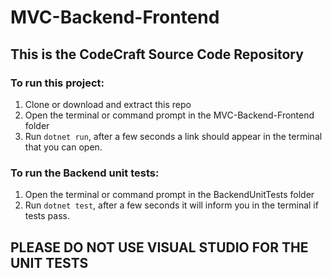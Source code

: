 # MVC-Backend-Frontend
## This is the CodeCraft Source Code Repository
### To run this project:
1. Clone or download and extract this repo
2. Open the terminal or command prompt in the MVC-Backend-Frontend folder
3. Run `dotnet run`, after a few seconds a link should appear in the terminal that you can open.
### To run the Backend unit tests:
1. Open the terminal or command prompt in the BackendUnitTests folder
2. Run `dotnet test`, after a few seconds it will inform you in the terminal if tests pass.
## PLEASE DO NOT USE VISUAL STUDIO FOR THE UNIT TESTS